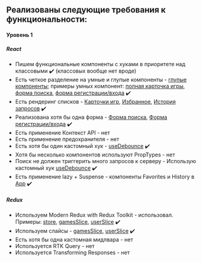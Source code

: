 

## Реализованы следующие требования к функциональности:
#### Уровень 1
##### React
* Пишем функциональные компоненты c хуками в приоритете над классовыми :heavy_check_mark: (классовых вообще нет вроде)
* Есть четкое разделение на умные и глупые компоненты - [глупые компоненты](https://github.com/damirios/aston-project/tree/main/src/components/UIComponents); 
 примеры умных компонент: [полная карточка игры](https://github.com/damirios/aston-project/blob/main/src/components/cards/FullCard.jsx),
 [форма поиска](https://github.com/damirios/aston-project/blob/main/src/components/SearchForm.jsx), 
 [форма регистрации/входа](https://github.com/damirios/aston-project/blob/main/src/components/SignInUpPage.jsx) :heavy_check_mark:
* Есть рендеринг списков - [Карточки игр](https://github.com/damirios/aston-project/blob/main/src/components/cards/CardsSet.jsx),
[Избранное](https://github.com/damirios/aston-project/blob/main/src/components/Favorites.jsx),
[История запросов](https://github.com/damirios/aston-project/blob/main/src/components/History.jsx) :heavy_check_mark:
* Реализована хотя бы одна форма - [Форма поиска](https://github.com/damirios/aston-project/blob/main/src/components/SearchForm.jsx), 
[Форма регистрации/входа](https://github.com/damirios/aston-project/blob/main/src/components/SignInUpPage.jsx) :heavy_check_mark:
* Есть применение Контекст API - нет
* Есть применение предохранителя - нет
* Есть хотя бы один кастомный хук - [useDebounce](https://github.com/damirios/aston-project/blob/main/src/utilitieFunctions/useDebounce.jsx) :heavy_check_mark:
* Хотя бы несколько компонентов используют PropTypes - нет
* Поиск не должен триггерить много запросов к серверу - Использую кастомный хук [useDebounce](https://github.com/damirios/aston-project/blob/main/src/utilitieFunctions/useDebounce.jsx) :heavy_check_mark:
* Есть применение lazy + Suspense - компоненты Favorites и History в [App](https://github.com/damirios/aston-project/blob/main/src/App.js) :heavy_check_mark:

##### Redux
* Используем Modern Redux with Redux Toolkit - использовал. Примеры: [store](https://github.com/damirios/aston-project/blob/main/src/app/store.js), 
[gamesSlice](https://github.com/damirios/aston-project/blob/main/src/features/games/gamesSlice.js), 
[userSlice](https://github.com/damirios/aston-project/blob/main/src/features/user/userSlice.js) :heavy_check_mark:
* Используем слайсы - [gamesSlice](https://github.com/damirios/aston-project/blob/main/src/features/games/gamesSlice.js), 
[userSlice](https://github.com/damirios/aston-project/blob/main/src/features/user/userSlice.js) :heavy_check_mark:
* Есть хотя бы одна кастомная мидлвара - нет
* Используется RTK Query - нет 
* Используется Transforming Responses - нет
